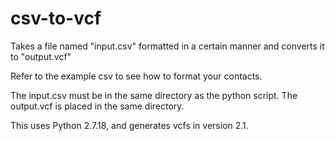 # csv-to-vcf
Takes a file named "input.csv" formatted in a certain manner and converts it to "output.vcf"

Refer to the example csv to see how to format your contacts.

The input.csv must be in the same directory as the python script. The output.vcf is placed in the same directory.

This uses Python 2.7.18, and generates vcfs in version 2.1.
